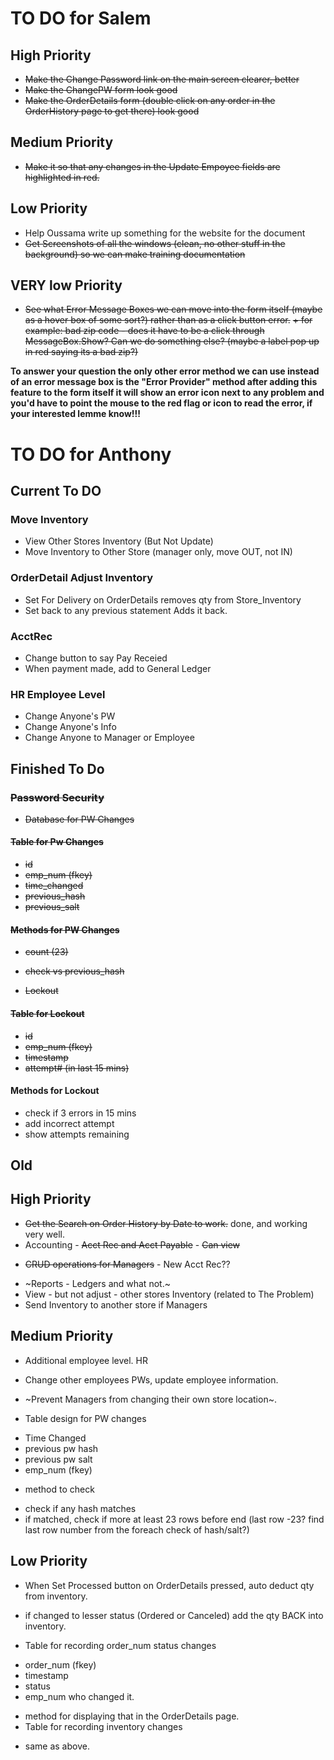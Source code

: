 # TO DO for Salem

## High Priority
* ~~Make the Change Password link on the main screen clearer, better~~
* ~~Make the ChangePW form look good~~
* ~~Make the OrderDetails form (double click on any order in the OrderHistory page to get there) look good~~

## Medium Priority
* ~~Make it so that any changes in the Update Empoyee fields are highlighted in red.~~

## Low Priority
* Help Oussama write up something for the website for the document
* ~~Get Screenshots of all the windows (clean, no other stuff in the background) so we can make training documentation~~

## VERY low Priority
* ~~See what Error Message Boxes we can move into the form itself (maybe as a hover box of some sort?) rather than as a click button error.~~
~~+ for example: bad zip code - does it have to be a click through MessageBox.Show? Can we do something else? (maybe a label pop up in red saying its a bad zip?)~~

**To answer your question the only other error method we can use instead of an error message box is the "Error Provider" method after adding this feature to the form itself it will show an error icon next to any problem and you'd have to point the mouse to the red flag or icon to read the error, if your interested lemme know!!!**


# TO DO for Anthony

## Current To DO

### Move Inventory
* View Other Stores Inventory (But Not Update)
* Move Inventory to Other Store (manager only, move OUT, not IN)

### OrderDetail Adjust Inventory
* Set For Delivery on OrderDetails removes qty from Store_Inventory
* Set back to any previous statement Adds it back.

### AcctRec 
* Change button to say Pay Receied
* When payment made, add to General Ledger

### HR Employee Level
* Change Anyone's PW
* Change Anyone's Info
* Change Anyone to Manager or Employee


## Finished To Do


### ~~Password Security~~

* ~~Database for PW Changes~~

#### ~~Table for Pw Changes~~
* ~~id~~
* ~~emp_num (fkey)~~
* ~~time_changed~~
* ~~previous_hash~~
* ~~previous_salt~~

#### ~~Methods for PW Changes~~
* ~~count (23)~~
* ~~check vs previous_hash~~

* ~~Lockout~~

#### ~~Table for Lockout~~
* ~~id~~
* ~~emp_num (fkey)~~
* ~~timestamp~~
* ~~attempt# (in last 15 mins)~~



#### Methods for Lockout
* check if 3 errors in 15 mins
* add incorrect attempt
* show attempts remaining


## Old

## High Priority
* ~~Get the Search on Order History by Date to work.~~ done, and working very well.
* Accounting - ~~Acct Rec and Acct Payable~~ - ~~Can view~~
+ ~~CRUD operations for Managers~~ - New Acct Rec??
* ~Reports - Ledgers and what not.~
* View - but not adjust - other stores Inventory (related to The Problem)
* Send Inventory to another store if Managers

## Medium Priority
* Additional employee level. HR
+ Change other employees PWs, update employee information.
* ~Prevent Managers from changing their own store location~.

* Table design for PW changes 
+ Time Changed
+ previous pw hash
+ previous pw salt
+ emp_num (fkey)
* method to check
+ check if any hash matches
+ if matched, check if more at least 23 rows before end (last row -23? find last row number from the foreach check of hash/salt?)



## Low Priority
* When Set Processed button on OrderDetails pressed, auto deduct qty from inventory.
* if changed to lesser status (Ordered or Canceled) add the qty BACK into inventory. 

* Table for recording order_num status changes
+ order_num (fkey)
+ timestamp
+ status
+ emp_num who changed it.
* method for displaying that in the OrderDetails page.
* Table for recording inventory changes
+ same as above.

